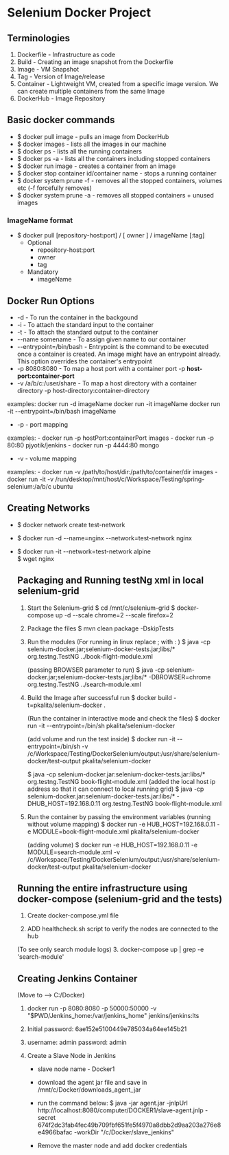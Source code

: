 # Selenium Docker Project

## Terminologies

1. Dockerfile   - Infrastructure as code
2. Build        - Creating an image snapshot from the Dockerfile
3. Image        - VM Snapshot
4. Tag          - Version of Image/release
5. Container    - Lightweight VM, created from a specific image version. We can create multiple containers from the same Image
6. DockerHub    - Image Repository

## Basic docker commands

* $ docker pull image     - pulls an image from DockerHub
* $ docker images         - lists all the images in our machine
* $ docker ps             - lists all the running containers
* $ docker ps -a          - lists all the containers including stopped containers
* $ docker run image      - creates a container from an image
* $ docker stop container id/container name   - stops a running container   
* $ docker system prune -f  - removes all the stopped containers, volumes etc (-f forcefully removes)
* $ docker system prune -a  - removes all stopped containers + unused images

### ImageName format

* $ docker pull [repository-host:port] / [ owner ] / imageName [:tag]
    * Optional
        - repository-host:port
        - owner
        - tag
    * Mandatory
        - imageName

## Docker Run Options

* -d    -   To run the container in the backgound
* -i    -   To attach the standard input to the container
* -t    -   To attach the standard output to the container
* --name somename           -   To assign given name to our container
* --entrypoint=/bin/bash    -   Entrypoint is the command to be executed once a container is created. 
                                An image might have an entrypoint already.
                                This option overrides the container's entrypoint 
* -p 8080:8080              -   To map a host port with a container port
                                -p **host-port:container-port**
* -v /a/b/c:/user/share     -   To map a host directory with a container directory
                                -p host-directory:container-directory

examples: 
    docker run -d imageName
    docker run -it imageName
    docker run -it --entrypoint=/bin/bash imageName
    
* -p    -   port mapping

examples:
    - docker run -p hostPort:containerPort images
    - docker run -p 80:80 pjyotik/jenkins
    - docker run -p 4444:80 mongo
    
* -v    -   volume mapping

examples:
    - docker run -v /path/to/host/dir:/path/to/container/dir images
    - docker run -it -v /run/desktop/mnt/host/c/Workspace/Testing/spring-selenium:/a/b/c ubuntu


## Creating Networks

* $ docker network create test-network  

* $ docker run -d --name=nginx --network=test-network nginx

* $ docker run -it --network=test-network alpine   
  $ wget nginx
  
  
  ## Packaging and Running testNg xml in local selenium-grid
  
  1. Start the Selenium-grid
        $ cd /mnt/c/selenium-grid
        $ docker-compose up -d --scale chrome=2 --scale firefox=2
  
  2. Package the files
        $ mvn clean package -DskipTests
  
  3. Run the modules
        (For running in linux replace ; with : )
        $ java -cp selenium-docker.jar;selenium-docker-tests.jar;libs/* org.testng.TestNG ../book-flight-module.xml
        
        (passing BROWSER parameter to run)
        $ java -cp selenium-docker.jar;selenium-docker-tests.jar;libs/* -DBROWSER=chrome org.testng.TestNG ../search-module.xml

  4. Build the Image after successful run
        $ docker build -t=pkalita/selenium-docker .
        
        (Run the container in interactive mode and check the files)
        $ docker run -it --entrypoint=/bin/sh pkalita/selenium-docker
        
        (add volume and run the test inside)
        $ docker run -it --entrypoint=/bin/sh -v /c/Workspace/Testing/DockerSelenium/output:/usr/share/selenium-docker/test-output pkalita/selenium-docker
        
        $ java -cp selenium-docker.jar:selenium-docker-tests.jar:libs/* org.testng.TestNG book-flight-module.xml
        (added the local host ip address so that it can connect to local running grid)
        $ java -cp selenium-docker.jar:selenium-docker-tests.jar:libs/* -DHUB_HOST=192.168.0.11 org.testng.TestNG book-flight-module.xml
        
        
  5. Run the container by passing the environment variables
        (running without volume mapping)
        $ docker run -e HUB_HOST=192.168.0.11 -e MODULE=book-flight-module.xml pkalita/selenium-docker
        
        (adding volume)
        $ docker run -e HUB_HOST=192.168.0.11 -e MODULE=search-module.xml -v /c/Workspace/Testing/DockerSelenium/output:/usr/share/selenium-docker/test-output pkalita/selenium-docker
        
  ## Running the entire infrastructure using docker-compose (selenium-grid and the tests)
  
  1. Create docker-compose.yml file
  
  2. ADD healthcheck.sh script to verify the nodes are connected to the hub
  
  (To see only search module logs)
  3. docker-compose up | grep -e 'search-module'
  
  
  ## Creating Jenkins Container
  
  (Move to --> C:/Docker)
  1. docker run -p 8080:8080 -p 50000:50000 -v "$PWD/Jenkins_home:/var/jenkins_home" jenkins/jenkins:lts
  
  2. Initial password: 6ae152e5100449e785034a64ee145b21
  
  3. username: admin
     password: admin
     
  4. Create a Slave Node in Jenkins 
     
     - slave node name - Docker1 
     - download the agent jar file and save in /mnt/c/Docker/downloads_agent_jar
     - run the command below:
     $ java -jar agent.jar -jnlpUrl http://localhost:8080/computer/DOCKER1/slave-agent.jnlp -secret 674f2dc3fab4fec49b709fbf651fe5f4970a8dbb2d9aa203a276e8e4966bafac -workDir "/c/Docker/slave_jenkins"
     
     - Remove the master node and add docker credentials
  
    
   